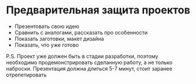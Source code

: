 # Предварительная защита проектов


* Презентовать свою идею
* Сравнить с аналогами, рассказать про особенности
* Показать заготовки, макет дизайна
* Показать, что уже готово

P.S. Проект уже должен быть в стадии разработки, поэтому необходимо продемонстрировать сделанную работу, а не только наброски. Презентация должна длиться 5-7 минут, стоит заранее отрепетировать
